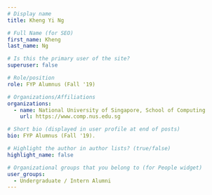 ```yaml
---
# Display name
title: Kheng Yi Ng

# Full Name (for SEO) 
first_name: Kheng
last_name: Ng

# Is this the primary user of the site?
superuser: false

# Role/position
role: FYP Alumnus (Fall '19)

# Organizations/Affiliations
organizations:
  - name: National University of Singapore, School of Computing
    url: https://www.comp.nus.edu.sg

# Short bio (displayed in user profile at end of posts)
bio: FYP Alumnus (Fall '19). 

# Highlight the author in author lists? (true/false)
highlight_name: false

# Organizational groups that you belong to (for People widget)
user_groups:
  - Undergraduate / Intern Alumni
---
```

